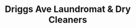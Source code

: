 ---
title: "Driggs Ave Laundromat & Dry Cleaners"
url: /brooklyn/driggs-ave-laundromat-and-dry-cleaners/
shop: laundry
---